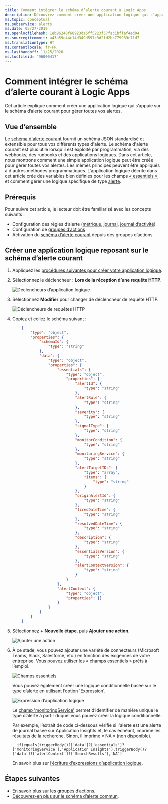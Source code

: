```yaml
---
title: Comment intégrer le schéma d’alerte courant à Logic Apps
description: Découvrez comment créer une application logique qui s’appuie sur le schéma d’alerte courant pour gérer toutes vos alertes.
ms.topic: conceptual
ms.subservice: alerts
ms.date: 05/27/2019
ms.openlocfilehash: 1eb96248f68923da5ff5223f57fac1bffaf4ed04
ms.sourcegitcommit: a43a59e44c14d349d597c3d2fd2bc779989c71d7
ms.translationtype: HT
ms.contentlocale: fr-FR
ms.lasthandoff: 11/25/2020
ms.locfileid: "96000417"
---
```

# <a name="how-to-integrate-the-common-alert-schema-with-logic-apps"></a>Comment intégrer le schéma d’alerte courant à Logic Apps

Cet article explique comment créer une application logique qui s’appuie sur le schéma d’alerte courant pour gérer toutes vos alertes.

## <a name="overview"></a>Vue d’ensemble

Le [schéma d'alerte courant](./alerts-common-schema.md) fournit un schéma JSON standardisé et extensible pour tous vos différents types d'alerte. Le schéma d'alerte courant est plus utile lorsqu'il est exploité par programmation, via des webhooks, des runbooks et des applications logiques. Dans cet article, nous montrons comment une simple application logique peut être créée pour gérer toutes vos alertes. Les mêmes principes peuvent être appliqués à d'autres méthodes programmatiques. L'application logique décrite dans cet article crée des variables bien définies pour les champs [« essentiels »](alerts-common-schema-definitions.md#essentials), et comment gérer une logique spécifique de type [alerte](alerts-common-schema-definitions.md#alert-context).


## <a name="prerequisites"></a>Prérequis 

Pour suivre cet article, le lecteur doit être familiarisé avec les concepts suivants : 
* Configuration des règles d’alerte ([métrique](./alerts-metric.md), [journal](./alerts-log.md), [journal d’activité](./alerts-activity-log.md))
* Configuration de [groupes d’actions](./action-groups.md)
* Activation du [schéma d’alerte courant](./alerts-common-schema.md#how-do-i-enable-the-common-alert-schema) depuis des groupes d’actions

## <a name="create-a-logic-app-leveraging-the-common-alert-schema"></a>Créer une application logique reposant sur le schéma d’alerte courant

1. Appliquez les [procédures suivantes pour créer votre application logique](./action-groups-logic-app.md). 

1.  Sélectionnez le déclencheur : **Lors de la réception d’une requête HTTP**.

    ![Déclencheurs d’application logique](media/action-groups-logic-app/logic-app-triggers.png "Déclencheurs d’application logique")

1.  Sélectionnez **Modifier** pour changer de déclencheur de requête HTTP.

    ![Déclencheurs de requêtes HTTP](media/action-groups-logic-app/http-request-trigger-shape.png "Déclencheurs de requêtes HTTP")


1.  Copiez et collez le schéma suivant :

    ```json
        {
            "type": "object",
            "properties": {
                "schemaId": {
                    "type": "string"
                },
                "data": {
                    "type": "object",
                    "properties": {
                        "essentials": {
                            "type": "object",
                            "properties": {
                                "alertId": {
                                    "type": "string"
                                },
                                "alertRule": {
                                    "type": "string"
                                },
                                "severity": {
                                    "type": "string"
                                },
                                "signalType": {
                                    "type": "string"
                                },
                                "monitorCondition": {
                                    "type": "string"
                                },
                                "monitoringService": {
                                    "type": "string"
                                },
                                "alertTargetIDs": {
                                    "type": "array",
                                    "items": {
                                        "type": "string"
                                    }
                                },
                                "originAlertId": {
                                    "type": "string"
                                },
                                "firedDateTime": {
                                    "type": "string"
                                },
                                "resolvedDateTime": {
                                    "type": "string"
                                },
                                "description": {
                                    "type": "string"
                                },
                                "essentialsVersion": {
                                    "type": "string"
                                },
                                "alertContextVersion": {
                                    "type": "string"
                                }
                            }
                        },
                        "alertContext": {
                            "type": "object",
                            "properties": {}
                        }
                    }
                }
            }
        }
    ```

1. Sélectionnez **+** **Nouvelle étape**, puis **Ajouter une action**.

    ![Ajouter une action](media/action-groups-logic-app/add-action.png "Ajouter une action")

1. À ce stade, vous pouvez ajouter une variété de connecteurs (Microsoft Teams, Slack, Salesforce, etc.) en fonction des exigences de votre entreprise. Vous pouvez utiliser les « champs essentiels » prêts à l’emploi. 

    ![Champs essentiels](media/alerts-common-schema-integrations/logic-app-essential-fields.png "Champs essentiels")
    
    Vous pouvez également créer une logique conditionnelle basée sur le type d’alerte en utilisant l’option 'Expression'.

    ![Expression d’application logique](media/alerts-common-schema-integrations/logic-app-expressions.png "Expression d’application logique")
    
     Le [champ 'monitoringService'](alerts-common-schema-definitions.md#alert-context) permet d’identifier de manière unique le type d’alerte à partir duquel vous pouvez créer la logique conditionnelle.

    
    Par exemple, l’extrait de code ci-dessous vérifie si l'alerte est une alerte de journal basée sur Application Insights et, le cas échéant, imprime les résultats de la recherche. Sinon, il imprime « NA » (non disponible).

    ```text
      if(equals(triggerBody()?['data']?['essentials']?['monitoringService'],'Application Insights'),triggerBody()?['data']?['alertContext']?['SearchResults'],'NA')
    ```
    
     En savoir plus sur [l’écriture d’expressions d’application logique](../../logic-apps/workflow-definition-language-functions-reference.md#logical-comparison-functions).

    


## <a name="next-steps"></a>Étapes suivantes

* [En savoir plus sur les groupes d’actions](./action-groups.md).
* [Découvrez-en plus sur le schéma d’alerte commun](./alerts-common-schema.md).